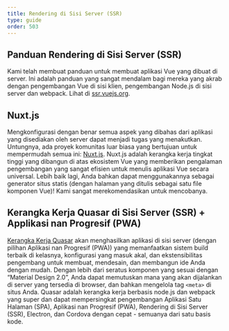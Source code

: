 ```yaml
---
title: Rendering di Sisi Server (SSR)
type: guide
order: 503
---
```


## Panduan Rendering di Sisi Server (SSR)

Kami telah membuat panduan untuk membuat aplikasi Vue yang dibuat di server. Ini adalah panduan yang sangat mendalam bagi mereka yang akrab dengan pengembangan Vue di sisi klien, pengembangan Node.js di sisi server dan webpack. Lihat di [ssr.vuejs.org](https://ssr.vuejs.org/).

## Nuxt.js

Mengkonfigurasi dengan benar semua aspek yang dibahas dari aplikasi yang disediakan oleh server dapat menjadi tugas yang menakutkan. Untungnya, ada proyek komunitas luar biasa yang bertujuan untuk mempermudah semua ini: [Nuxt.js](https://nuxtjs.org/). Nuxt.js adalah kerangka kerja tingkat tinggi yang dibangun di atas ekosistem Vue yang memberikan pengalaman pengembangan yang sangat efisien untuk menulis aplikasi Vue secara universal. Lebih baik lagi, Anda bahkan dapat menggunakannya sebagai generator situs statis (dengan halaman yang ditulis sebagai satu file komponen Vue)! Kami sangat merekomendasikan untuk mencobanya.

## Kerangka Kerja Quasar di Sisi Server (SSR) + Applikasi nan Progresif (PWA)

[Kerangka Kerja Quasar](https://quasar-framework.org/) akan menghasilkan aplikasi di sisi server (dengan pilihan Aplikasi nan Progresif (PWA)) yang memanfaatkan sistem build terbaik di kelasnya, konfigurasi yang masuk akal, dan ekstensibilitas pengembang untuk membuat, mendesain, dan membangun ide Anda dengan mudah. Dengan lebih dari seratus komponen yang sesuai dengan “Material Design 2.0”, Anda dapat memutuskan mana yang akan dijalankan di server yang tersedia di browser, dan bahkan mengelola tag `<meta>` di situs Anda. Quasar adalah kerangka kerja berbasis node.js dan webpack yang super dan dapat mempersingkat pengembangan Aplikasi Satu Halaman (SPA), Aplikasi nan Progresif (PWA), Rendering di Sisi Server (SSR), Electron, dan Cordova dengan cepat - semuanya dari satu basis kode.
